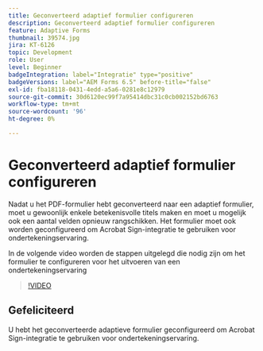 ```yaml
---
title: Geconverteerd adaptief formulier configureren
description: Geconverteerd adaptief formulier configureren
feature: Adaptive Forms
thumbnail: 39574.jpg
jira: KT-6126
topic: Development
role: User
level: Beginner
badgeIntegration: label="Integratie" type="positive"
badgeVersions: label="AEM Forms 6.5" before-title="false"
exl-id: fba18118-0431-4edd-a5a6-0281e8c12979
source-git-commit: 30d6120ec99f7a95414dbc31c0cb002152bd6763
workflow-type: tm+mt
source-wordcount: '96'
ht-degree: 0%

---
```


# Geconverteerd adaptief formulier configureren

Nadat u het PDF-formulier hebt geconverteerd naar een adaptief formulier, moet u gewoonlijk enkele betekenisvolle titels maken en moet u mogelijk ook een aantal velden opnieuw rangschikken. Het formulier moet ook worden geconfigureerd om Acrobat Sign-integratie te gebruiken voor ondertekeningservaring.

In de volgende video worden de stappen uitgelegd die nodig zijn om het formulier te configureren voor het uitvoeren van een ondertekeningservaring

>[!VIDEO](https://video.tv.adobe.com/v/39574?quality=12&learn=on)

## Gefeliciteerd

U hebt het geconverteerde adaptieve formulier geconfigureerd om Acrobat Sign-integratie te gebruiken voor ondertekeningservaring.

